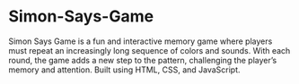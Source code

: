 # Simon-Says-Game
Simon Says Game is a fun and interactive memory game where players must repeat an increasingly long sequence of colors and sounds. With each round, the game adds a new step to the pattern, challenging the player’s memory and attention. Built using HTML, CSS, and JavaScript.
